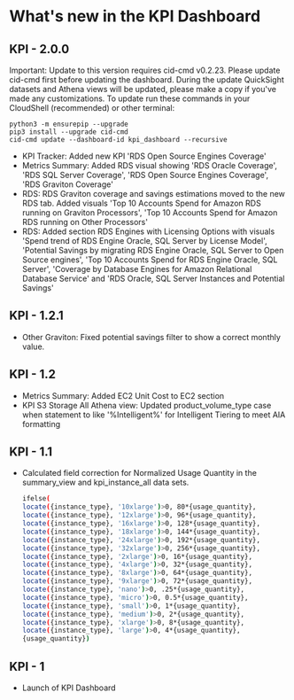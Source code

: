 # What's new in the KPI Dashboard

## KPI - 2.0.0
Important: Update to this version requires cid-cmd v0.2.23. Please update cid-cmd first before updating the dashboard. During the update QuickSight datasets and Athena views will be updated, please make a copy if you've made any customizations. To update run these commands in your CloudShell (recommended) or other terminal:
```
python3 -m ensurepip --upgrade
pip3 install --upgrade cid-cmd
cid-cmd update --dashboard-id kpi_dashboard --recursive
```

* KPI Tracker: Added new KPI 'RDS Open Source Engines Coverage'
* Metrics Summary: Added RDS visual showing 'RDS Oracle Coverage', 'RDS SQL Server Coverage', 'RDS Open Source Engines Coverage', 'RDS Graviton Coverage'
* RDS: RDS Graviton coverage and savings estimations moved to the new RDS tab. Added visuals 'Top 10 Accounts Spend for Amazon RDS running on Graviton Processors', 'Top 10 Accounts Spend for Amazon RDS running on Other Processors' 
* RDS: Added section RDS Engines with Licensing Options with visuals 'Spend trend of RDS Engine Oracle, SQL Server by License Model', 'Potential Savings by migrating RDS Engine Oracle, SQL Server to Open Source engines', 'Top 10 Accounts Spend for RDS Engine Oracle, SQL Server', 'Coverage by Database Engines for Amazon Relational Database Service' and 'RDS Oracle, SQL Server  Instances and Potential Savings'

  

## KPI - 1.2.1
* Other Graviton: Fixed potential savings filter to show a correct monthly value.

## KPI - 1.2
* Metrics Summary: Added EC2 Unit Cost to EC2 section
* KPI S3 Storage All Athena view: Updated product_volume_type case when statement to like '%Intelligent%' for Intelligent Tiering to meet AIA formatting

## KPI - 1.1
* Calculated field correction for Normalized Usage Quantity in the summary_view and kpi_instance_all data sets. 
    ```bash
    ifelse(
    locate({instance_type}, '10xlarge')>0, 80*{usage_quantity},
    locate({instance_type}, '12xlarge')>0, 96*{usage_quantity},
    locate({instance_type}, '16xlarge')>0, 128*{usage_quantity},
    locate({instance_type}, '18xlarge')>0, 144*{usage_quantity},
    locate({instance_type}, '24xlarge')>0, 192*{usage_quantity},
    locate({instance_type}, '32xlarge')>0, 256*{usage_quantity}, 
    locate({instance_type}, '2xlarge')>0, 16*{usage_quantity},
    locate({instance_type}, '4xlarge')>0, 32*{usage_quantity},
    locate({instance_type}, '8xlarge')>0, 64*{usage_quantity},
    locate({instance_type}, '9xlarge')>0, 72*{usage_quantity},
    locate({instance_type}, 'nano')>0, .25*{usage_quantity},
    locate({instance_type}, 'micro')>0, 0.5*{usage_quantity},
    locate({instance_type}, 'small')>0, 1*{usage_quantity},
    locate({instance_type}, 'medium')>0, 2*{usage_quantity},
    locate({instance_type}, 'xlarge')>0, 8*{usage_quantity},
    locate({instance_type}, 'large')>0, 4*{usage_quantity},
    {usage_quantity})
    ```

## KPI - 1
* Launch of KPI Dashboard
